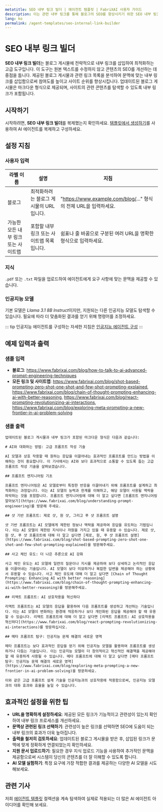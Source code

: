 ```yaml
---
metatitle: SEO 내부 링크 빌더 | 에이전트 템플릿 | FabriXAI 사용자 가이드
description: 이는 관련 내부 링크를 통해 블로그의 SEO를 향상시키기 위한 SEO 내부 링크 빌더 구성 및 사용에 대한 사용자 가이드입니다.
lang: ko
permalink: /agent-templates/seo-internal-link-builder
---
```


# SEO 내부 링크 빌더

**SEO 내부 링크 빌더**는 블로그 게시물에 전략적으로 내부 링크를 삽입하여 최적화하는 고급 도구입니다. 이 도구는 원본 텍스트를 수정하지 않고 콘텐츠의 SEO를 개선하는 데 중점을 둡니다. 제공된 블로그 게시물과 관련 링크 목록을 분석하여 문맥에 맞는 내부 링크를 삽입함으로써 참여도를 높이고 사이트 순위를 향상시킵니다. 업데이트된 블로그 게시물은 마크다운 형식으로 제공되며, 사이트의 관련 콘텐츠를 탐색할 수 있도록 내부 링크가 포함됩니다.

## 시작하기

시작하려면, **SEO 내부 링크 빌더**를 복제했는지 확인하세요. [템플릿에서 생성하기](/ko-kr/create-from-templates/)를 사용하여 AI 에이전트를 복제하고 구성하세요.

## 설정 지침

### 사용자 입력

| 라벨 이름                       | 설명                                     | 지침                                               |
| ------------------------------ | ---------------------------------------- | -------------------------------------------------- |
| 블로그                          | 최적화하려는 블로그 게시물의 URL입니다.    | "https://www.example.com/blog/..." 형식의 전체 URL을 입력하세요. |
| 가능한 모든 내부 링크 또는 사이트맵 | 포함할 내부 링크 또는 사이트맵 목록입니다. | 쉼표나 줄 바꿈으로 구분된 여러 URL을 명확한 형식으로 입력하세요. |

### 지식

`.pdf` 또는 `.txt` 파일을 업로드하여 에이전트에게 요구 사항에 맞는 문맥을 제공할 수 있습니다.

### 인공지능 모델

기본 모델은 *Llama 3.1 8B Instruct*이지만, 지원되는 다른 인공지능 모델도 탐색할 수 있습니다. 필요에 따라 더 맞춤화된 결과를 얻기 위해 명령어를 조정하세요.

::: tip
인공지능 에이전트를 구성하는 자세한 지침은 [인공지능 에이전트 구성](/ko/configure-ai-agent/)
:::

## 예제 입력과 출력

### 샘플 입력

- **블로그**: https://www.fabrixai.com/blog/how-to-talk-to-ai-advanced-prompt-engineering-techniques
- **모든 링크 및 사이트맵**: https://www.fabrixai.com/blog/shot-based-prompting-zero-shot-one-shot-and-few-shot-prompting-explained, https://www.fabrixai.com/blog/chain-of-thought-prompting-enhancing-ai-with-better-reasoning, https://www.fabrixai.com/blog/react-prompting-revolutionizing-ai-interactions, https://www.fabrixai.com/blog/exploring-meta-prompting-a-new-frontier-in-ai-problem-solving

### 샘플 출력

```
업데이트된 블로그 게시물과 내부 링크가 포함된 마크다운 형식은 다음과 같습니다:

# AI와 대화하는 방법: 고급 프롬프트 작성 기술

AI 모델과 상호 작용할 때 원하는 응답을 이끌어내는 효과적인 프롬프트를 만드는 방법을 이해하는 것이 중요합니다. 이 기사에서는 AI와 보다 효과적으로 소통할 수 있도록 돕는 고급 프롬프트 작성 기술을 살펴보겠습니다.

## 프롬프트 엔지니어링 기초

프롬프트 엔지니어링은 AI 모델로부터 특정한 반응을 이끌어내기 위해 프롬프트를 설계하고 최적화하는 과정입니다. 이는 AI 모델의 능력과 한계를 이해하고, 해당 모델이 사용될 맥락을 파악하는 것을 포함합니다. 프롬프트 엔지니어링에 대해 더 알고 싶다면 [프롬프트 엔지니어링 알아보기](https://www.fabrixai.com/blog/understanding-prompt-engineering)를 방문해 주세요.

## 샷 기반 프롬프트: 제로 샷, 원 샷, 그리고 푸 샷 프롬프트 설명

샷 기반 프롬프트는 AI 모델에게 제한된 정보나 맥락을 제공하여 응답을 유도하는 기법입니다. 이는 AI 모델이 제한된 지식이나 자원을 가지고 있을 때 유용할 수 있습니다. 제로 샷, 원 샷, 푸 샷 프롬프트에 대해 더 알고 싶다면 [제로, 원, 푸 샷 프롬프트 설명](https://www.fabrixai.com/blog/shot-based-prompting-zero-shot-one-shot-and-few-shot-prompting-explained)을 방문해주세요.

## 사고 체인 유도: 더 나은 추론으로 AI 강화

사고 체인 유도는 AI 모델에 일련의 질문이나 지시를 제공하여 보다 상세하고 논리적인 응답을 이끌어내는 기술입니다. AI 모델이 보다 미묘하거나 복잡한 답변을 제공해야 하는 상황에서 유용할 수 있습니다. 사고 체인 유도에 대해 더 알고 싶다면 [Chain of Thought Prompting: Enhancing AI with better reasoning](https://www.fabrixai.com/blog/chain-of-thought-prompting-enhancing-ai-with-better-reasoning)를 방문해주세요.

## 리액트 프롬프트: AI 상호작용을 혁신하다

리액트 프롬프트는 AI 모델의 응답을 활용하여 다음 프롬프트를 생성하고 개선하는 기술입니다. 이는 AI 모델이 변화하는 환경에 적응하거나 보다 개인화된 응답을 제공해야 할 때 유용할 수 있습니다. 리액트 프롬프트에 대해 더 알고 싶다면 [리액트 프롬프트: AI 상호작용을 혁신하다](https://www.fabrixai.com/blog/react-prompting-revolutionizing-ai-interactions)를 방문하십시오.

## 메타 프롬프트 탐구: 인공지능 문제 해결의 새로운 영역

메타 프롬프트는 보다 효과적인 응답을 얻기 위해 인공지능 모델을 활용하여 프롬프트를 생성하거나 다듬는 기술입니다. 이는 인공지능 모델이 더 창의적이고 혁신적인 해결책을 제공해야 할 때 유용하게 사용될 수 있습니다. 메타 프롬프트에 대해 더 알고 싶다면 [메타 프롬프트 탐구: 인공지능 문제 해결의 새로운 영역](https://www.fabrixai.com/blog/exploring-meta-prompting-a-new-frontier-in-ai-problem-solving)을 방문하세요.

이와 같은 고급 프롬프트 설계 기술을 인공지능과의 상호작용에 적용함으로써, 인공지능 모델과의 대화 효과와 효율을 높일 수 있습니다.
```

## 효과적인 설정을 위한 팁

- **URL을 명확하게 설정하세요**: 제공된 모든 링크가 기능적이고 관련성이 있는지 확인하여 내부 링크 프로세스를 개선하세요.
- **문맥상 관련된 링크 선택하기**: 관련성이 높은 링크를 선택하면 SEO에 도움이 되는 내부 링크의 효과가 더욱 높아집니다.
- **출력을 철저히 검토하세요**: 업데이트된 블로그 게시물을 받은 후, 삽입된 링크가 문맥에 맞게 정확하게 연결되었는지 확인하세요.
- **지원 문서 업로드하기**: 필요한 경우 지식 업로드 기능을 사용하여 추가적인 문맥을 제공함으로써 시스템이 당신의 콘텐츠를 더 잘 이해할 수 있도록 합니다.
- **AI 모델 실험하기**: 특정 요구에 가장 적합한 결과를 제공하는 다양한 AI 모델을 시도해보세요.

## 관련 기사

저희 [에이전트 템플릿](/en-us/agent-templates/) 컬렉션을 계속 탐색하여 실제로 적용되는 더 많은 AI 에이전트 아이디어를 확인해 보세요.